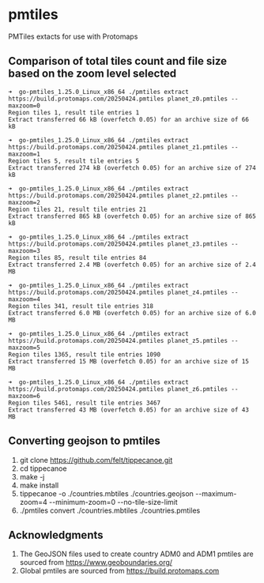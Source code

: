 # pmtiles

PMTiles extacts for use with Protomaps

## Comparison of total tiles count and file size based on the zoom level selected

```
➜  go-pmtiles_1.25.0_Linux_x86_64 ./pmtiles extract https://build.protomaps.com/20250424.pmtiles planet_z0.pmtiles --maxzoom=0
Region tiles 1, result tile entries 1
Extract transferred 66 kB (overfetch 0.05) for an archive size of 66 kB

➜  go-pmtiles_1.25.0_Linux_x86_64 ./pmtiles extract https://build.protomaps.com/20250424.pmtiles planet_z1.pmtiles --maxzoom=1
Region tiles 5, result tile entries 5
Extract transferred 274 kB (overfetch 0.05) for an archive size of 274 kB

➜  go-pmtiles_1.25.0_Linux_x86_64 ./pmtiles extract https://build.protomaps.com/20250424.pmtiles planet_z2.pmtiles --maxzoom=2
Region tiles 21, result tile entries 21
Extract transferred 865 kB (overfetch 0.05) for an archive size of 865 kB

➜  go-pmtiles_1.25.0_Linux_x86_64 ./pmtiles extract https://build.protomaps.com/20250424.pmtiles planet_z3.pmtiles --maxzoom=3
Region tiles 85, result tile entries 84
Extract transferred 2.4 MB (overfetch 0.05) for an archive size of 2.4 MB

➜  go-pmtiles_1.25.0_Linux_x86_64 ./pmtiles extract https://build.protomaps.com/20250424.pmtiles planet_z4.pmtiles --maxzoom=4
Region tiles 341, result tile entries 318
Extract transferred 6.0 MB (overfetch 0.05) for an archive size of 6.0 MB

➜  go-pmtiles_1.25.0_Linux_x86_64 ./pmtiles extract https://build.protomaps.com/20250424.pmtiles planet_z5.pmtiles --maxzoom=5
Region tiles 1365, result tile entries 1090
Extract transferred 15 MB (overfetch 0.05) for an archive size of 15 MB

➜  go-pmtiles_1.25.0_Linux_x86_64 ./pmtiles extract https://build.protomaps.com/20250424.pmtiles planet_z6.pmtiles --maxzoom=6
Region tiles 5461, result tile entries 3467
Extract transferred 43 MB (overfetch 0.05) for an archive size of 43 MB
```

## Converting geojson to pmtiles

1. git clone https://github.com/felt/tippecanoe.git
2. cd tippecanoe
3. make -j
4. make install
5. tippecanoe -o ./countries.mbtiles ./countries.geojson --maximum-zoom=4 --minimum-zoom=0 --no-tile-size-limit
6. ./pmtiles convert ./countries.mbtiles ./countries.pmtiles

## Acknowledgments

1. The GeoJSON files used to create country ADM0 and ADM1 pmtiles are sourced from https://www.geoboundaries.org/
2. Global pmtiles are sourced from https://build.protomaps.com
